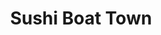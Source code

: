 ---
layout: place
title: "Sushi Boat Town"
permalink: /california/san-jose/sushi-boat-town.html
stateAbbr: CA
stateName: California
cityName: San Jose
seo:
  name: "Sushi Boat Town"
  type: Restaurant
  links: https://sushiboattown.menu11.com/
description: "Sushi Boat Town serves delicious sushi in San Jose, California. Try fresh Japanese dishes for a great dining experience. "
place_id: ChIJ5UYp6KQvjoAR8rH1Xa5Vn4s
photos:
  - name: >-
      places/ChIJ5UYp6KQvjoAR8rH1Xa5Vn4s/photos/AeeoHcIJ7ssNAlY2JtwizyBHF7bC3_OOMhSjvXBiilN6IdYycD2b4KEks6pXLxv9gOL9kc3Xv6TfTntCC5a3I45WwTqGEmeNlXiGoK8uH_7sGYcA6l7oznCcxDzFi7F-xk4uoXLZivEcusbMDLRQR1jD4oYe3oeaAGAkSmEXoLBBSCc69v6uY_iOXRZv5q3PWhJc6Up2M82q_RBYTR4iRr6ZrXsTdJQn3Or8d-rHf5sbH9dG6TkiIxTRctW76z8WP8ZRqN-GtMamKdlQfvaPjkUTXOedPhStROpAnQOrDgLElmLZWXRgTL0Z-u6xC1leGhuYOwWug4LlIPwPwNyNDhBxD0dI7II0xNnwhCiJg5sOoZmvFW5_LNNHBtBhnUvKxMVtL4RxoAbJAnjeEUcTzEKabd7GfuMtpMD3kjnMoXMjsHg
    widthPx: 4624
    heightPx: 3468
    authorAttributions:
      - displayName: jiggbury
        uri: https://maps.google.com/maps/contrib/107357743934382702889
        photoUri: >-
          https://lh3.googleusercontent.com/a-/ALV-UjULB6NKo99RerabNwXqPKNq5tvL0u2L7eeEVKIDXrhZEWLt6fA=s100-p-k-no-mo
    flagContentUri: >-
      https://www.google.com/local/imagery/report/?cb_client=maps_api_places.places_api&image_key=!1e10!2sCIHM0ogKEICAgICZoJzVfQ&hl=en-US
    googleMapsUri: >-
      https://www.google.com/maps/place//data=!3m4!1e2!3m2!1sCIHM0ogKEICAgICZoJzVfQ!2e10!4m2!3m1!1s0x808e2fa4e82946e5:0x8b9f55ae5df5b1f2
  - name: >-
      places/ChIJ5UYp6KQvjoAR8rH1Xa5Vn4s/photos/AeeoHcITu_pn0mrVDLwTaVbUjkFlRiXJsE6QQwBpzcB6nQBRwb_Dg5tgKFCOXWTE3p-o_pPIgOtvI975hq9hAEduCxpc3nbJ1hislVnJjIpVQbHyY3VrwV984cePoou48EtGIlpJiDp7LmdZVT7mabEI59v4dzdM0QlK0e2Bh1qqNSf4UyrX2X4ESqZl6f5dpsvRmJSbdTCjyzUGBCyNRyPrvSemOynYkrypqrA6gMrRPJaF38xXXfzxLb94Q5gaDYufVnHuXZYEN-WmEJYFA-zhY7AL0JOsrg85c8TG_gamNuGeVLy0t32YgHO3ilVKVL5BSloUXKAYJ_zEJPoNT5KaXOcMtxi9GpQI_wcLz1t2JdbR9RzUNBMNAUYs_VrcVwvhDGyADc9JjF5mElGmGHaCfHpFbRX8kgLSxUULr0ihQvQXbg
    widthPx: 4160
    heightPx: 2080
    authorAttributions:
      - displayName: Michal Kohoutek
        uri: https://maps.google.com/maps/contrib/117447612648558052025
        photoUri: >-
          https://lh3.googleusercontent.com/a-/ALV-UjVykSs3N9JFBa-2blrVVURe9f8SAS1-HKezpCewm_Gp6oKIoIw=s100-p-k-no-mo
    flagContentUri: >-
      https://www.google.com/local/imagery/report/?cb_client=maps_api_places.places_api&image_key=!1e10!2sCIHM0ogKEICAgIDEu-fqfw&hl=en-US
    googleMapsUri: >-
      https://www.google.com/maps/place//data=!3m4!1e2!3m2!1sCIHM0ogKEICAgIDEu-fqfw!2e10!4m2!3m1!1s0x808e2fa4e82946e5:0x8b9f55ae5df5b1f2
  - name: >-
      places/ChIJ5UYp6KQvjoAR8rH1Xa5Vn4s/photos/AeeoHcJ4peZd6ht5JSHuq5shtwNaOBhchcucLAZpP9alLasMqLWCJsxA9nILFxmLtdkToJxcvEF69t90PUHoXkGYF3OXE32stG-J73W73gey0kIoWg_07Qk84N_4Mqxb8Myc6zbFj2CD4FEJo6bIiyxB8MEJ8Uu-nfZmagjyq0Gvjywtd4t7BVdPPcv5XWlxDqkouhwlmMdChj8-hOnmjwHs8O0pWO6089l_qZbet-iAErVYl1c6koLdFJ02JDmlBlvSHEHP9Kim-aVMCxPfs6VAkFpvknrOOpikEVJJUTbAg2s1yvN7S4u2saeM6F2BQ91DbFeo5Rw-RfK-8GtK7dzwpuWZp0tk1SfIKf5LCSK4fXRcJL8Xm9WzW5_Zprg8vn_8c4zIJgNokGqhp4F-0gyW7iTdmyfdO_B7ZMBUqwa5f-3kZQ
    widthPx: 3000
    heightPx: 4000
    authorAttributions:
      - displayName: Cassie Long
        uri: https://maps.google.com/maps/contrib/106884032944474059039
        photoUri: >-
          https://lh3.googleusercontent.com/a-/ALV-UjVLg5ut1Qa7DImxLkTpz2sSu_aFCuQmdXT70dXYf4btMFvyMl0=s100-p-k-no-mo
    flagContentUri: >-
      https://www.google.com/local/imagery/report/?cb_client=maps_api_places.places_api&image_key=!1e10!2sCIHM0ogKEICAgICz8vLVMQ&hl=en-US
    googleMapsUri: >-
      https://www.google.com/maps/place//data=!3m4!1e2!3m2!1sCIHM0ogKEICAgICz8vLVMQ!2e10!4m2!3m1!1s0x808e2fa4e82946e5:0x8b9f55ae5df5b1f2
  - name: >-
      places/ChIJ5UYp6KQvjoAR8rH1Xa5Vn4s/photos/AeeoHcK_6AgCpwaVz8dJvOkSmeC9Y_t0bHhSTYfmY4mV4ro62eT0_-oKw3ybDwfzkcP-m2spg3rcvdyqih02nEVUJAA9TCyiji39IrsgbK0qC8nAF-kEkkXBLOb09UK5av1epqrVDyASWJLLlZJQZBibihITK0X8qeC9pmCbwbLzLbywQd1c5doAjAkAPRMZPRoCrETSuLar4h2NvoWknWPGbNeLiTcD7JwprLR3TOZJxvAk_pGPF-3fZSA6K3Vh8iRHyFXLixa6nw2IUEGEjzZbGpZASewRb0rrEIDZsZFYvCmZwyexhMBeDM6t8ktNxsI-X_wss4TMw7RXTaxPr-icSImLv7R5IgdZtBZHO5cTHks_aJgRXhY5x8x3igvDOHaX3O4c-DjFQZzkKWWgZMauxhlkSKOD8KH8WniYyyzUzIT5SQ
    widthPx: 3024
    heightPx: 4032
    authorAttributions:
      - displayName: 임수응
        uri: https://maps.google.com/maps/contrib/106906621822399242504
        photoUri: >-
          https://lh3.googleusercontent.com/a/ACg8ocIkJauftuYc1R2STa03O7u0nVBt8MMnwKir-59jp57cNywRTQ=s100-p-k-no-mo
    flagContentUri: >-
      https://www.google.com/local/imagery/report/?cb_client=maps_api_places.places_api&image_key=!1e10!2sCIHM0ogKEICAgICJtaKWBQ&hl=en-US
    googleMapsUri: >-
      https://www.google.com/maps/place//data=!3m4!1e2!3m2!1sCIHM0ogKEICAgICJtaKWBQ!2e10!4m2!3m1!1s0x808e2fa4e82946e5:0x8b9f55ae5df5b1f2
  - name: >-
      places/ChIJ5UYp6KQvjoAR8rH1Xa5Vn4s/photos/AeeoHcJnu4T_aqmkZrTz8PF-jQW2FhTmQ9Hz5EoCUhoWE8zBtPcCsd-umgPfONrJXrGggfoJZrn30B2CMuC-fGeLAYo1VaQaQawF4mGtEat1eTEcU0gd6ZmXFXd3qAD9aSJ2E5hThNHWZaiTxak6wn6QlQx-bDbhsbQ1TU53W5JN6m0FKbDxizD8zN6sAjYhUJSVJHTkPmUG-1gS8Meu36Z26IzqobtwiYzTPx7aXiVZpmL_cpY1yk_5A-9eOu7UsqKFbI0WG6ftldD6MFb9uCnTEZSAx1tE2iiK5JZDRkGWuy-P4jx8LZ7OzSOxyO9n7ZA8Rb04Dp7tVIJxLmhLIDmrkNhV79QpkwU1WQOvk3tqTlzGW9YP4lTW8zPUd1ei9cDeg94N1q2ZmbqrQDXJ-iX62181Hxx1ULC3qPb8EBDpisw
    widthPx: 3468
    heightPx: 4624
    authorAttributions:
      - displayName: jiggbury
        uri: https://maps.google.com/maps/contrib/107357743934382702889
        photoUri: >-
          https://lh3.googleusercontent.com/a-/ALV-UjULB6NKo99RerabNwXqPKNq5tvL0u2L7eeEVKIDXrhZEWLt6fA=s100-p-k-no-mo
    flagContentUri: >-
      https://www.google.com/local/imagery/report/?cb_client=maps_api_places.places_api&image_key=!1e10!2sCIHM0ogKEICAgICZoJztag&hl=en-US
    googleMapsUri: >-
      https://www.google.com/maps/place//data=!3m4!1e2!3m2!1sCIHM0ogKEICAgICZoJztag!2e10!4m2!3m1!1s0x808e2fa4e82946e5:0x8b9f55ae5df5b1f2
  - name: >-
      places/ChIJ5UYp6KQvjoAR8rH1Xa5Vn4s/photos/AeeoHcIswXPF3NZu9GgjxCIekerlH6qPzzVdQyRD8QMxYmrKzq3lqTTrsUQb4BI4O1YddEQ2MJSEHTjY-cjN0MQyaZynUNabtA2SIXCUZ9zHw7L8mQpZ85_gZYFuzYAiKo6uyfjoN1QCW34gcQ9dKLIdL_692aADaZ2jenjFT6By7--FnB_Vwqe1iO8BIOv3e0u5iRtTAYYquSvGBq85pP0x3_OgmnlNOcmkrGGsQB9mLWHk9vBIhNZevpjfs7z75KUMLleXpQnoquN6F6VDPJnbLh_JFXiEoiYTHSK21bjbaM060v-ihqGQgWdO4sUQWp1dJeaqZ2q-x0QOlWlQkSovS47XTm6wdnqe3z5ox5JUsw0pbVkhDsk12g-CjfbvjZMDYgUPPrLAd9YUcucUCrhaMm4C7RsTXadQoJ9yUKicmKSWSA
    widthPx: 4160
    heightPx: 3120
    authorAttributions:
      - displayName: Anita Diaz
        uri: https://maps.google.com/maps/contrib/105834025805124590543
        photoUri: >-
          https://lh3.googleusercontent.com/a/ACg8ocIbg-ORam_XtDjuLE7owPYM1QxaRrM4Kk-_pgzEppXjCHNjH24k=s100-p-k-no-mo
    flagContentUri: >-
      https://www.google.com/local/imagery/report/?cb_client=maps_api_places.places_api&image_key=!1e10!2sCIHM0ogKEICAgICau4-0BA&hl=en-US
    googleMapsUri: >-
      https://www.google.com/maps/place//data=!3m4!1e2!3m2!1sCIHM0ogKEICAgICau4-0BA!2e10!4m2!3m1!1s0x808e2fa4e82946e5:0x8b9f55ae5df5b1f2
  - name: >-
      places/ChIJ5UYp6KQvjoAR8rH1Xa5Vn4s/photos/AeeoHcJkZVEPufEMZ9Y_uQqEQoqrSUMnkxahvTw9i4znRZh7qYCWAZtjf-50DOo72x2JfTM-X7TocyBkTcEBaRR_MfzRG_jmeOlVYe6TbkxOYM_EyjV8vhqx0MrzDghCIgWLLQhPP1nqi8QSEw2PHhmIBCnogHRC9Ysmf5L5Np4UNkhiyZFioc3PYTY-gUZQrkQEmzJvcfvQmQPdvPYRMVsoAsJjsYJ3IuJ3YXKYh9NdJrAImh-CpNrJHiNCm1pGfDCE7OSZBnvWgghXi0skbm9zxxpXHT88HV4Yjhy5tIvMSabOlAq21VYFx0IuYG9C4f3NFDzXjbVqhmw6ZZ81oyXTBt9pauKsafwAgl8LNaDqu1u7HoQNJTijy8yARRs6OByEQV4ha_fZ6M0V4BCPxFPR_9Ri0bHHqYjg8TGZAlDVia294xNW
    widthPx: 4624
    heightPx: 2600
    authorAttributions:
      - displayName: jiggbury
        uri: https://maps.google.com/maps/contrib/107357743934382702889
        photoUri: >-
          https://lh3.googleusercontent.com/a-/ALV-UjULB6NKo99RerabNwXqPKNq5tvL0u2L7eeEVKIDXrhZEWLt6fA=s100-p-k-no-mo
    flagContentUri: >-
      https://www.google.com/local/imagery/report/?cb_client=maps_api_places.places_api&image_key=!1e10!2sCIHM0ogKEICAgICZoJzVywE&hl=en-US
    googleMapsUri: >-
      https://www.google.com/maps/place//data=!3m4!1e2!3m2!1sCIHM0ogKEICAgICZoJzVywE!2e10!4m2!3m1!1s0x808e2fa4e82946e5:0x8b9f55ae5df5b1f2
  - name: >-
      places/ChIJ5UYp6KQvjoAR8rH1Xa5Vn4s/photos/AeeoHcJY1BCbqKv8juz53Wfs2rFESMubTvRjcf6VyjuT6e992XIattT4HnPFFusvI8tUeHLIxWcRIPl4UCYktFx_3L0niWVUOtQMPVfrARPgmG39y2K_Vkrnx1rglBxBc_poNYl_LMQ70XzVTCmEWIqC2GUqzkdbr2Gys2K7mZRUn5EJxOuaLYgJhdCJBgBFunLG03CN77zQk5Z-XfaMn94AxoyNZxldZAZ8XgSw48chWB3jJ2n7jCsc1JazvvqUlphhdt2utnrp8hYR2BuoP3K4PoKlG3KRqrYef8b4Js73GiwjTgxzDzDxdofhX7JkQvAHAAQE51R8vKt9PXHhxBTwI-A-qHAod4uZ7p_uZx8GS6Pvoc4dnAs7PXiGOrcFG9ZMczctw53kMwP1FsS483EnZVzKXF9up88SmX-G7oL3A9ONmVdp
    widthPx: 3024
    heightPx: 4032
    authorAttributions:
      - displayName: Valentín García
        uri: https://maps.google.com/maps/contrib/112991733318379207214
        photoUri: >-
          https://lh3.googleusercontent.com/a-/ALV-UjU5WJEkBzz2wliO6yGyJSMkRaK_przwh5kn_t046kYCqmPYLI7FPg=s100-p-k-no-mo
    flagContentUri: >-
      https://www.google.com/local/imagery/report/?cb_client=maps_api_places.places_api&image_key=!1e10!2sCIHM0ogKEICAgICRx-7P3gE&hl=en-US
    googleMapsUri: >-
      https://www.google.com/maps/place//data=!3m4!1e2!3m2!1sCIHM0ogKEICAgICRx-7P3gE!2e10!4m2!3m1!1s0x808e2fa4e82946e5:0x8b9f55ae5df5b1f2
  - name: >-
      places/ChIJ5UYp6KQvjoAR8rH1Xa5Vn4s/photos/AeeoHcLLwPIj-YhGp51091CdZg5XTvocg0ye3cJc8Yy5O3-VbRwbY4C848pe6icd_2O0qIEW2YKHN-fvTX6q5uhxsb-eMGy-pu-ZFnr3ajlT_Zd8BgqyVlwv9SwmPk4f6h9gb3eTPJ90tSok99eBRjFmbG3h1HHXQei378Fh9OtKD7lSKPSB_V-Z1VEthWOw4YzKejBMR7-i7wx1466Ouq8NEsUlCVjiMvvcl7HI6AnMPtHXpxg4pvMwUfwPuXnr28FaqURplrugzLtLyoJQKjkLGrqLhx0hRAfpw5Ugee15p_njL173ufKGb5s2LbbE0sEE6EYtz5Eeeg6LBtWJ-ESMPjZ47SjMrqSINip_ahnSCn5R0BglVJ4ldnZD_j4scu-JgNYR44Qs0ZVr0Kgehkx7IUGL0wVHGbYT_s4kIK88rSkQPqOQ
    widthPx: 3024
    heightPx: 3024
    authorAttributions:
      - displayName: Janell Duncan
        uri: https://maps.google.com/maps/contrib/104509182526376562613
        photoUri: >-
          https://lh3.googleusercontent.com/a-/ALV-UjVKEQM5KLOafj9eKeCPBfcR8wr7iLz23VY7M7qIRYRE5_7UwtQA=s100-p-k-no-mo
    flagContentUri: >-
      https://www.google.com/local/imagery/report/?cb_client=maps_api_places.places_api&image_key=!1e10!2sCIHM0ogKEICAgICMgs2o_AE&hl=en-US
    googleMapsUri: >-
      https://www.google.com/maps/place//data=!3m4!1e2!3m2!1sCIHM0ogKEICAgICMgs2o_AE!2e10!4m2!3m1!1s0x808e2fa4e82946e5:0x8b9f55ae5df5b1f2
  - name: >-
      places/ChIJ5UYp6KQvjoAR8rH1Xa5Vn4s/photos/AeeoHcKwmng2PX8eZKtHOJQS7zboaAuPFyQr_Bzdx64Kq4U_9L2Pc9_F1CLPUpEfu04GZRiolkDiWI2bJfenqL7m1Kzp63a0NtG6KzdTE6Jw77Gem6u_B8In9xTWp3mrLe0F4FebhJIiR6maWpOdI6dJUQ8EndauMxunk2_05VQnwhlP-XJi2RXSqwdqv5YIK1tP_ZGLo6mjCr7guxxPHzqoiljCjQMvJl6_ZgnJ_sdLB2SYLvu2cpXsWgRjlT4HOiTuYoVyQiCw9AxZmhLd0p_Z_sUJ5lO4ccDO7AOGi9udjmOrbWoVeOUc8nw4oRbY2qLcg02LLJf-4beM7crdyMtagSYxzdoc6YQX8GvscLBWmPmobIwPfSy0UdIG_GRzQ78lI0IK-uVD--sG4gcTMpf3ZR8yIAv9aJDSEUHFwf-wAH6C4EM2
    widthPx: 4000
    heightPx: 1800
    authorAttributions:
      - displayName: Sylvia Garcia
        uri: https://maps.google.com/maps/contrib/115879358414173972927
        photoUri: >-
          https://lh3.googleusercontent.com/a/ACg8ocIdTvBzQAMM4fMGi6YgPwqVIjKXXdzr0cgVAhdOX5S3nYqYhw=s100-p-k-no-mo
    flagContentUri: >-
      https://www.google.com/local/imagery/report/?cb_client=maps_api_places.places_api&image_key=!1e10!2sCIHM0ogKEICAgIDrodnuowE&hl=en-US
    googleMapsUri: >-
      https://www.google.com/maps/place//data=!3m4!1e2!3m2!1sCIHM0ogKEICAgIDrodnuowE!2e10!4m2!3m1!1s0x808e2fa4e82946e5:0x8b9f55ae5df5b1f2
address: 7130 Santa Teresa Blvd, San Jose, CA 95139, USA
street: 7130 Santa Teresa Blvd
city: San Jose
state: CA
zip: '95139'
country: USA
neighborhood: Los Paseos
latitude: '37.226258'
longitude: '-121.772872'
accessibility_options:
  wheelchairAccessibleParking: true
  wheelchairAccessibleEntrance: true
  wheelchairAccessibleRestroom: true
  wheelchairAccessibleSeating: true
business_status: OPERATIONAL
name: Sushi Boat Town
google_maps_links:
  directionsUri: >-
    https://www.google.com/maps/dir//''/data=!4m7!4m6!1m1!4e2!1m2!1m1!1s0x808e2fa4e82946e5:0x8b9f55ae5df5b1f2!3e0
  placeUri: https://maps.google.com/?cid=10060854299958030834
  writeAReviewUri: >-
    https://www.google.com/maps/place//data=!4m3!3m2!1s0x808e2fa4e82946e5:0x8b9f55ae5df5b1f2!12e1
  reviewsUri: >-
    https://www.google.com/maps/place//data=!4m4!3m3!1s0x808e2fa4e82946e5:0x8b9f55ae5df5b1f2!9m1!1b1
  photosUri: >-
    https://www.google.com/maps/place//data=!4m3!3m2!1s0x808e2fa4e82946e5:0x8b9f55ae5df5b1f2!10e5
primary_type: Sushi Restaurant
opening_hours:
  regular:
    - 'Monday: 11:00 AM – 2:30 PM, 5:00 – 9:00 PM'
    - 'Tuesday: 11:00 AM – 2:30 PM, 5:00 – 9:00 PM'
    - 'Wednesday: 11:00 AM – 2:30 PM, 5:00 – 9:00 PM'
    - 'Thursday: 11:00 AM – 2:30 PM, 5:00 – 9:00 PM'
    - 'Friday: 11:00 AM – 2:30 PM, 5:00 – 9:00 PM'
    - 'Saturday: 12:00 – 3:00 PM, 5:00 – 9:00 PM'
    - 'Sunday: 12:00 – 3:00 PM, 5:00 – 9:00 PM'
  current:
    - 'Monday: 11:00 AM – 2:30 PM, 5:00 – 9:00 PM'
    - 'Tuesday: 11:00 AM – 2:30 PM, 5:00 – 9:00 PM'
    - 'Wednesday: 11:00 AM – 2:30 PM, 5:00 – 9:00 PM'
    - 'Thursday: 11:00 AM – 2:30 PM, 5:00 – 9:00 PM'
    - 'Friday: 11:00 AM – 2:30 PM, 5:00 – 9:00 PM'
    - 'Saturday: 12:00 – 3:00 PM, 5:00 – 9:00 PM'
    - 'Sunday: 12:00 – 3:00 PM, 5:00 – 9:00 PM'
secondary_opening_hours:
  regular:
    weekdayDescriptions: null
    type: null
  current:
    weekdayDescriptions: null
    type: null
phone: (408) 972-0379
price_level: PRICE_LEVEL_MODERATE
price_range: $20 &ndash; $30
rating: '4.2'
rating_count: 0
website: https://sushiboattown.menu11.com/
reviews: null
parking_options: null
payment_options: null
allow_dogs: null
curbside_pickup: null
delivery: null
dine_in: null
good_for_children: null
good_for_groups: null
good_for_sports: null
live_music: null
menu_for_children: null
outdoor_seating: null
reservable: null
restroom: null
serves_beer: null
serves_breakfast: null
serves_brunch: null
serves_cocktails: null
serves_coffee: null
serves_dinner: null
serves_dessert: null
serves_lunch: null
serves_vegetarian_food: null
serves_wine: null
takeout: null
update_category: essentials
summary: null

---